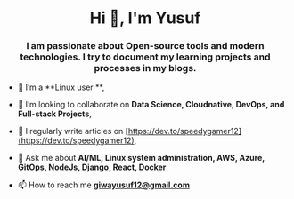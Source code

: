 <h1 align="center">Hi 👋, I'm Yusuf</h1>
<h3 align="center">I am passionate about Open-source tools and modern technologies. I try to document my learning projects and processes in my blogs.</h3>

- 🌱 I’m a **Linux user **, 
- 👯 I’m looking to collaborate on **Data Science, Cloudnative, DevOps, and Full-stack Projects**,

- 📝 I regularly write articles on [https://dev.to/speedygamer12](https://dev.to/speedygamer12),

- 💬 Ask me about **AI/ML, Linux system administration, AWS, Azure, GitOps, NodeJs, Django, React, Docker**

- 📫 How to reach me **giwayusuf12@gmail.com**

